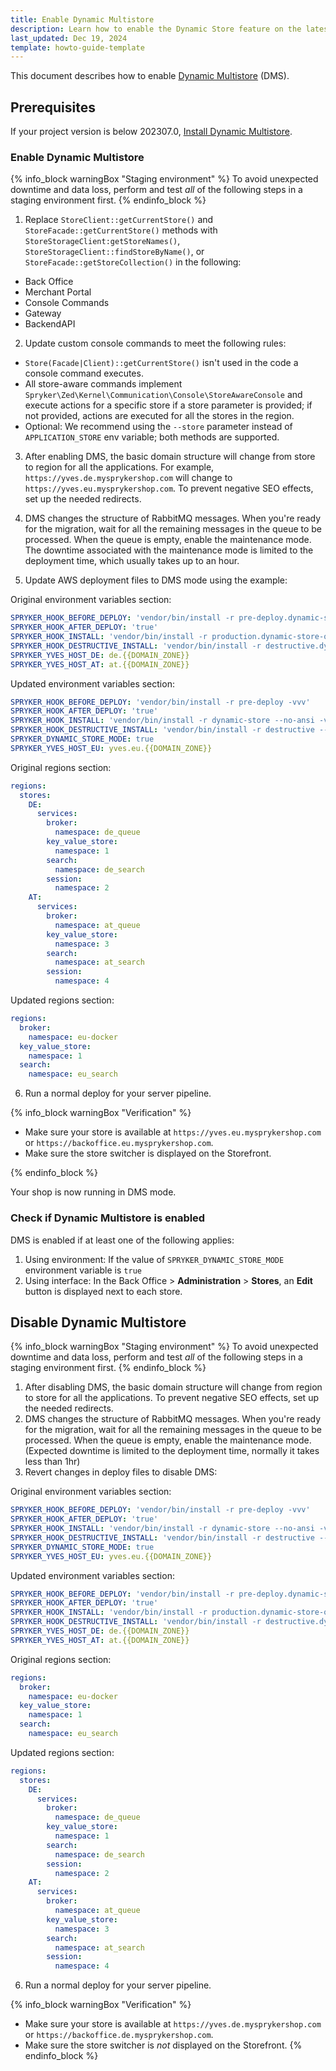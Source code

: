```yaml
---
title: Enable Dynamic Multistore
description: Learn how to enable the Dynamic Store feature on the latest codebase
last_updated: Dec 19, 2024
template: howto-guide-template
---
```



This document describes how to enable [Dynamic Multistore](/docs/pbc/all/dynamic-multistore/{{page.version}}/base-shop/dynamic-multistore-feature-overview.html) (DMS).

## Prerequisites

If your project version is below 202307.0, [Install Dynamic Multistore](/docs/pbc/all/dynamic-multistore/{{page.version}}/base-shop/install-and-upgrade/install-features/install-dynamic-multistore.html).

### Enable Dynamic Multistore

{% info_block warningBox "Staging environment" %}
To avoid unexpected downtime and data loss, perform and test *all* of the following steps in a staging environment first.
{% endinfo_block %}



1. Replace `StoreClient::getCurrentStore()` and `StoreFacade::getCurrentStore()` methods with `StoreStorageClient:getStoreNames()`, `StoreStorageClient::findStoreByName()`, or `StoreFacade::getStoreCollection()` in the following:
- Back Office
- Merchant Portal
- Console Commands
- Gateway
- BackendAPI

2. Update custom console commands to meet the following rules:
- `Store(Facade|Client)::getCurrentStore()` isn't used in the code a console command executes.
- All store-aware commands implement `Spryker\Zed\Kernel\Communication\Console\StoreAwareConsole` and execute actions for a specific store if a store parameter is provided; if not provided, actions are executed for all the stores in the region.
- Optional: We recommend using the `--store` parameter instead of `APPLICATION_STORE` env variable; both methods are supported.

3. After enabling DMS, the basic domain structure will change from store to region for all the applications. For example, `https://yves.de.mysprykershop.com` will change to `https://yves.eu.mysprykershop.com`. To prevent negative SEO effects, set up the needed redirects.
4. DMS changes the structure of RabbitMQ messages. When you're ready for the migration, wait for all the remaining messages in the queue to be processed. When the queue is empty, enable the maintenance mode.
The downtime associated with the maintenance mode is limited to the deployment time, which usually takes up to an hour.

5. Update AWS deployment files to DMS mode using the example:

Original environment variables section:

```yaml
SPRYKER_HOOK_BEFORE_DEPLOY: 'vendor/bin/install -r pre-deploy.dynamic-store-off -vvv'
SPRYKER_HOOK_AFTER_DEPLOY: 'true'
SPRYKER_HOOK_INSTALL: 'vendor/bin/install -r production.dynamic-store-off --no-ansi -vvv'
SPRYKER_HOOK_DESTRUCTIVE_INSTALL: 'vendor/bin/install -r destructive.dynamic-store-off --no-ansi -vvv'
SPRYKER_YVES_HOST_DE: de.{{DOMAIN_ZONE}}
SPRYKER_YVES_HOST_AT: at.{{DOMAIN_ZONE}}
```

Updated environment variables section:

```yaml
SPRYKER_HOOK_BEFORE_DEPLOY: 'vendor/bin/install -r pre-deploy -vvv'
SPRYKER_HOOK_AFTER_DEPLOY: 'true'
SPRYKER_HOOK_INSTALL: 'vendor/bin/install -r dynamic-store --no-ansi -vvv'
SPRYKER_HOOK_DESTRUCTIVE_INSTALL: 'vendor/bin/install -r destructive --no-ansi -vvv'
SPRYKER_DYNAMIC_STORE_MODE: true
SPRYKER_YVES_HOST_EU: yves.eu.{{DOMAIN_ZONE}}
```

Original regions section:

```yaml
regions:
  stores:
    DE:
      services:
        broker:
          namespace: de_queue
        key_value_store:
          namespace: 1
        search:
          namespace: de_search
        session:
          namespace: 2
    AT:
      services:
        broker:
          namespace: at_queue
        key_value_store:
          namespace: 3
        search:
          namespace: at_search
        session:
          namespace: 4
```

Updated regions section:

```yaml
regions:
  broker:
    namespace: eu-docker
  key_value_store:
    namespace: 1
  search:
    namespace: eu_search
```

6. Run a normal deploy for your server pipeline.


{% info_block warningBox "Verification" %}
- Make sure your store is available at `https://yves.eu.mysprykershop.com` or `https://backoffice.eu.mysprykershop.com`.
- Make sure the store switcher is displayed on the Storefront.

{% endinfo_block %}

Your shop is now running in DMS mode.

### Check if Dynamic Multistore is enabled

DMS is enabled if at least one of the following applies:
1. Using environment: If the value of `SPRYKER_DYNAMIC_STORE_MODE` environment variable is `true`
2. Using interface: In the Back Office > **Administration** > **Stores**, an **Edit** button is displayed next to each store.

## Disable Dynamic Multistore

{% info_block warningBox "Staging environment" %}
To avoid unexpected downtime and data loss, perform and test *all* of the following steps in a staging environment first.
{% endinfo_block %}





1. After disabling DMS, the basic domain structure will change from region to store for all the applications. To prevent negative SEO effects, set up the needed redirects.
2. DMS changes the structure of RabbitMQ messages. When you're ready for the migration, wait for all the remaining messages in the queue to be processed. When the queue is empty, enable the maintenance mode.
      (Expected downtime is limited to the deployment time, normally it takes less than 1hr)
3. Revert changes in deploy files to disable DMS:

Original environment variables section:

```yaml
SPRYKER_HOOK_BEFORE_DEPLOY: 'vendor/bin/install -r pre-deploy -vvv'
SPRYKER_HOOK_AFTER_DEPLOY: 'true'
SPRYKER_HOOK_INSTALL: 'vendor/bin/install -r dynamic-store --no-ansi -vvv'
SPRYKER_HOOK_DESTRUCTIVE_INSTALL: 'vendor/bin/install -r destructive --no-ansi -vvv'
SPRYKER_DYNAMIC_STORE_MODE: true
SPRYKER_YVES_HOST_EU: yves.eu.{{DOMAIN_ZONE}}
```

Updated environment variables section:

```yaml
SPRYKER_HOOK_BEFORE_DEPLOY: 'vendor/bin/install -r pre-deploy.dynamic-store-off -vvv'
SPRYKER_HOOK_AFTER_DEPLOY: 'true'
SPRYKER_HOOK_INSTALL: 'vendor/bin/install -r production.dynamic-store-off --no-ansi -vvv'
SPRYKER_HOOK_DESTRUCTIVE_INSTALL: 'vendor/bin/install -r destructive.dynamic-store-off --no-ansi -vvv'
SPRYKER_YVES_HOST_DE: de.{{DOMAIN_ZONE}}
SPRYKER_YVES_HOST_AT: at.{{DOMAIN_ZONE}}
```

Original regions section:

```yaml
regions:
  broker:
    namespace: eu-docker
  key_value_store:
    namespace: 1
  search:
    namespace: eu_search
```

Updated regions section:

```yaml
regions:
  stores:
    DE:
      services:
        broker:
          namespace: de_queue
        key_value_store:
          namespace: 1
        search:
          namespace: de_search
        session:
          namespace: 2
    AT:
      services:
        broker:
          namespace: at_queue
        key_value_store:
          namespace: 3
        search:
          namespace: at_search
        session:
          namespace: 4
```

6. Run a normal deploy for your server pipeline.

{% info_block warningBox "Verification" %}
- Make sure your store is available at `https://yves.de.mysprykershop.com` or `https://backoffice.de.mysprykershop.com`.
- Make sure the store switcher is *not* displayed on the Storefront.
{% endinfo_block %}
